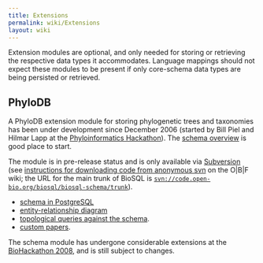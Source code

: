 ```yaml
---
title: Extensions
permalink: wiki/Extensions
layout: wiki
---
```


Extension modules are optional, and only needed for storing or
retrieving the respective data types it accommodates. Language mappings
should not expect these modules to be present if only core-schema data
types are being persisted or retrieved.

PhyloDB
-------

A PhyloDB extension module for storing phylogenetic trees and taxonomies
has been under development since December 2006 (started by Bill Piel and
Hilmar Lapp at the [Phyloinformatics
Hackathon](http://hackathon.nescent.org/Phylohackathon_1)). The [schema
overview](PhyloDBSchema "wikilink") is good place to start.

The module is in pre-release status and is only available via
[Subversion](http://code.open-bio.org/svnweb/index.cgi/biosql/browse/biosql-schema/trunk)
(see [instructions for downloading code from anonymous
svn](http://open-bio.org/wiki/SourceCode#Downloading_and_updating_code_via_Anonymous_SVN)
on the O|B|F wiki; the URL for the main trunk of BioSQL is
[`svn://code.open-bio.org/biosql/biosql-schema/trunk`](svn://code.open-bio.org/biosql/biosql-schema/trunk)).

-   [schema in
    PostgreSQL](http://code.open-bio.org/svnweb/index.cgi/biosql/view/biosql-schema/trunk/sql/biosql-phylodb-pg.sql)
-   [entity-relationship
    diagram](http://code.open-bio.org/svnweb/index.cgi/biosql/checkout/biosql-schema/trunk/doc/biosql-phylodb.pdf)
-   [topological queries against the
    schema](http://code.open-bio.org/svnweb/index.cgi/biosql/view/biosql-schema/trunk/sql/phylodb-topo-queries.sql).
-   [custom papers](http://unipapers.org/custom-paper).

The schema module has undergone considerable extensions at the
[BioHackathon 2008](http://hackathon.dbcls.jp), and is still subject to
changes.
